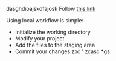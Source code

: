 
dasghdioajskdfajosk
Follow [this link](./)

Using local workflow is simple:

*	Initialize the working directory
*	Modify your project
*	Add the files to the staging area
*	Commit your changes
zxc  '
zcasc
*gs

